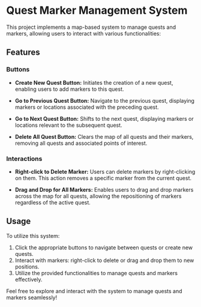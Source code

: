 # Quest Marker Management System

This project implements a map-based system to manage quests and markers, allowing users to interact with various functionalities:

## Features

### Buttons

- **Create New Quest Button:** Initiates the creation of a new quest, enabling users to add markers to this quest.
  
- **Go to Previous Quest Button:** Navigate to the previous quest, displaying markers or locations associated with the preceding quest.
  
- **Go to Next Quest Button:** Shifts to the next quest, displaying markers or locations relevant to the subsequent quest.
  
- **Delete All Quest Button:** Clears the map of all quests and their markers, removing all quests and associated points of interest.

### Interactions

- **Right-click to Delete Marker:** Users can delete markers by right-clicking on them. This action removes a specific marker from the current quest.

- **Drag and Drop for All Markers:** Enables users to drag and drop markers across the map for all quests, allowing the repositioning of markers regardless of the active quest.

## Usage

To utilize this system:

1. Click the appropriate buttons to navigate between quests or create new quests.
2. Interact with markers: right-click to delete or drag and drop them to new positions.
3. Utilize the provided functionalities to manage quests and markers effectively.

Feel free to explore and interact with the system to manage quests and markers seamlessly!
